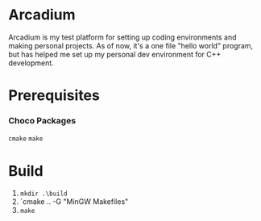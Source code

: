 # Arcadium

Arcadium is my test platform for setting up coding environments and making personal projects.
As of now, it's a one file "hello world" program, but has helped me set up my personal dev environment for C++ development.

# Prerequisites

### Choco Packages
`cmake`
`make`

# Build
1. `mkdir .\build`
1. `cmake .. -G "MinGW Makefiles"
1. `make`

